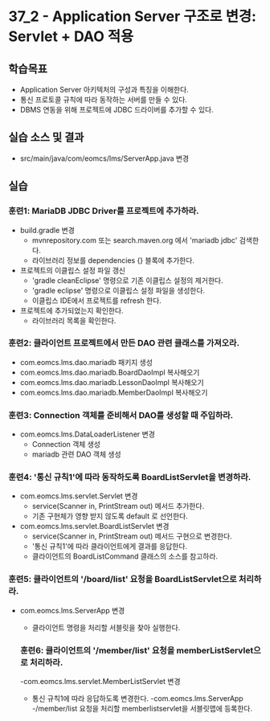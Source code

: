 # 37_2 - Application Server 구조로 변경: Servlet + DAO 적용

## 학습목표

- Application Server 아키텍처의 구성과 특징을 이해한다.
- 통신 프로토콜 규칙에 따라 동작하는 서버를 만들 수 있다.
- DBMS 연동을 위해 프로젝트에 JDBC 드라이버를 추가할 수 있다. 

## 실습 소스 및 결과

- src/main/java/com/eomcs/lms/ServerApp.java 변경

## 실습  

### 훈련1: MariaDB JDBC Driver를 프로젝트에 추가하라.

- build.gradle 변경
  - mvnrepository.com 또는 search.maven.org 에서 'mariadb jdbc' 검색한다.
  - 라이브러리 정보를 dependencies {} 블록에 추가한다.
- 프로젝트의 이클립스 설정 파일 갱신 
  - 'gradle cleanEclipse' 명령으로 기존 이클립스 설정의 제거한다.
  - 'gradle eclipse' 명령으로 이클립스 설정 파일을 생성한다.
  - 이클립스 IDE에서 프로젝트를 refresh 한다.
- 프로젝트에 추가되었는지 확인한다.
  - 라이브러리 목록을 확인한다.
  
### 훈련2: 클라이언트 프로젝트에서 만든 DAO 관련 클래스를 가져오라.

- com.eomcs.lms.dao.mariadb 패키지 생성
- com.eomcs.lms.dao.mariadb.BoardDaoImpl 복사해오기
- com.eomcs.lms.dao.mariadb.LessonDaoImpl 복사해오기
- com.eomcs.lms.dao.mariadb.MemberDaoImpl 복사해오기

### 훈련3: Connection 객체를 준비해서 DAO를 생성할 때 주입하라.

- com.eomcs.lms.DataLoaderListener 변경
  - Connection 객체 생성
  - mariadb 관련 DAO 객체 생성

### 훈련4: '통신 규칙1'에 따라 동작하도록 BoardListServlet을 변경하라.

- com.eomcs.lms.servlet.Servlet 변경
  - service(Scanner in, PrintStream out) 메서드 추가한다.
  - 기존 구현체가 영향 받지 않도록 default 로 선언한다.
- com.eomcs.lms.servlet.BoardListServlet 변경
  - service(Scanner in, PrintStream out) 메서드 구현으로 변경한다.
  - '통신 규칙1'에 따라 클라이언트에게 결과를 응답한다.
  - 클라이언트의 BoardListCommand 클래스의 소스를 참고하라.
  
### 훈련5: 클라이언트의 '/board/list' 요청을 BoardListServlet으로 처리하라.

- com.eomcs.lms.ServerApp 변경
  - 클라이언트 명령을 처리할 서블릿을 찾아 실행한다. 
  
  
  ### 훈련6: 클라이언트의 '/member/list' 요청을 memberListServlet으로 처리하라.
  
  -com.eomcs.lms.servlet.MemberListServlet 변경
  - 통신 규칙1에 따라 응답하도록 변경한다.
  -com.eomcs.lms.ServerApp
  -/member/list 요청을 처리할 memberlistservlet을 서블릿맵에 등록한다.
  
  
  
  
  
  
  
  